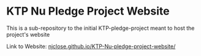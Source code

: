 # KTP Nu Pledge Project Website
This is a sub-repository to the initial KTP-pledge-project meant to host the project's website

Link to Website: [njclose.github.io/KTP-Nu-pledge-project-website/](https://njclose.github.io/KTP-Nu-pledge-project-website/)
